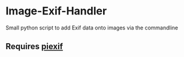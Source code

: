 # Image-Exif-Handler
Small python script to add Exif data onto images via the commandline

## Requires [piexif](https://pypi.python.org/pypi/piexif)

